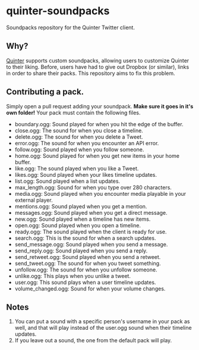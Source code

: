 # quinter-soundpacks

Soundpacks repository for the Quinter Twitter client.

## Why?

[Quinter](http://masonasons.me/pages/quinter.php) supports custom soundpacks, allowing users to customize Quinter to their liking. Before, users have had to give out Dropbox (or similar), links in order to share their packs. This repository aims to fix this problem.

## Contributing a pack.

Simply open a pull request adding your soundpack. **Make sure it goes in it's own folder!** Your pack must contain the following files.

* boundary.ogg: Sound played for when you hit the edge of the buffer.
* close.ogg: The sound for when you close a timeline.
* delete.ogg: The sound for when you delete a Tweet.
* error.ogg: The sound for when you encounter an API error.
* follow.ogg: Sound played when you follow someone.
* home.ogg: Sound played for when you get new items in your home buffer.
* like.ogg: The sound played when you like a Tweet.
* likes.ogg: Sound played when your likes timeline updates.
* list.ogg: Sound played when a list updates.
* max_length.ogg: Sound for when you type over 280 characters.
* media.ogg: Sound played when you encounter media playable in your external player.
* mentions.ogg: Sound played when you get a mention.
* messages.ogg: Sound played when you get a direct message.
* new.ogg: Sound played when a timeline has new items.
* open.ogg: Sound played when you open a timeline.
* ready.ogg: The sound played when the client is ready for use.
* search.ogg: This is the sound for when a search updates.
* send_message.ogg: Sound played when you send a message.
* send_reply.ogg: Sound played when you send a reply.
* send_retweet.ogg: Sound played when you send a retweet.
* send_tweet.ogg: The sound for when you tweet something.
* unfollow.ogg: The sound for when you unfollow someone.
* unlike.ogg: This plays when you unlike a tweet.
* user.ogg: This sound plays when a user timeline updates.
* volume_changed.ogg: Sound for when your volume changes.

## Notes

1. You can put a sound with a specific person's username in your pack as well, and that will play instead of the user.ogg sound when their timeline updates.
2. If you leave out a sound, the one from the default pack will play.
